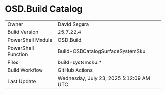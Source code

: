 ﻿# OSD.Build Catalog

| | |
|-|-|
| Owner | David Segura |
| Build Version | 25.7.22.4 |
| PowerShell Module | OSD.Build |
| PowerShell Function | Build-OSDCatalogSurfaceSystemSku |
| Files | build-systemsku.* |
| Build Workflow | GitHub Actions |
| Last Update | Wednesday, July 23, 2025 5:12:09 AM UTC |
